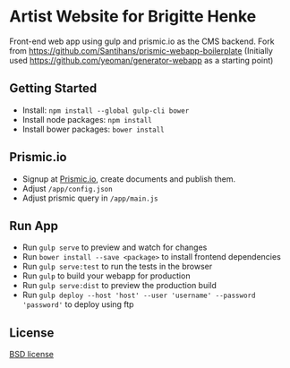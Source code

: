 # Artist Website for Brigitte Henke 

Front-end web app using gulp and prismic.io as the CMS backend.
Fork from https://github.com/Santihans/prismic-webapp-boilerplate
(Initially used https://github.com/yeoman/generator-webapp as a starting point)

## Getting Started
- Install: `npm install --global gulp-cli bower`
- Install node packages: `npm install`
- Install bower packages: `bower install`

## Prismic.io
- Signup at [Prismic.io](https://prismic.io/), create documents and publish them. 
- Adjust `/app/config.json`
- Adjust prismic query in `/app/main.js`

## Run App
- Run `gulp serve` to preview and watch for changes
- Run `bower install --save <package>` to install frontend dependencies
- Run `gulp serve:test` to run the tests in the browser
- Run `gulp` to build your webapp for production
- Run `gulp serve:dist` to preview the production build
- Run `gulp deploy --host 'host' --user 'username' --password 'password'` to deploy using ftp 

## License

[BSD license](https://opensource.org/licenses/bsd-license.php)
